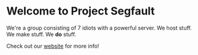 # Welcome to Project Segfault
We're a group consisting of 7 idiots with a powerful server. We host stuff. We make stuff. We **do** stuff.

Check out our [website](https://projectsegfau.lt) for more info!
